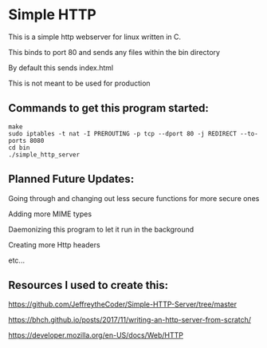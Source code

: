 # Simple HTTP

This is a simple http webserver for linux written in C.

This binds to port 80 and sends any files within the bin directory

By default this sends index.html

This is not meant to be used for production

## Commands to get this program started:
```shell
make
sudo iptables -t nat -I PREROUTING -p tcp --dport 80 -j REDIRECT --to-ports 8080
cd bin
./simple_http_server
```

## Planned Future Updates:

Going through and changing out less secure functions for more secure ones

Adding more MIME types

Daemonizing this program to let it run in the background

Creating more Http headers

etc...

## Resources I used to create this:
https://github.com/JeffreytheCoder/Simple-HTTP-Server/tree/master

https://bhch.github.io/posts/2017/11/writing-an-http-server-from-scratch/

https://developer.mozilla.org/en-US/docs/Web/HTTP

